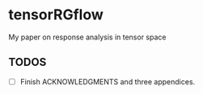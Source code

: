 # tensorRGflow
My paper on response analysis in tensor space
## TODOS
- [ ] Finish ACKNOWLEDGMENTS and three appendices.
